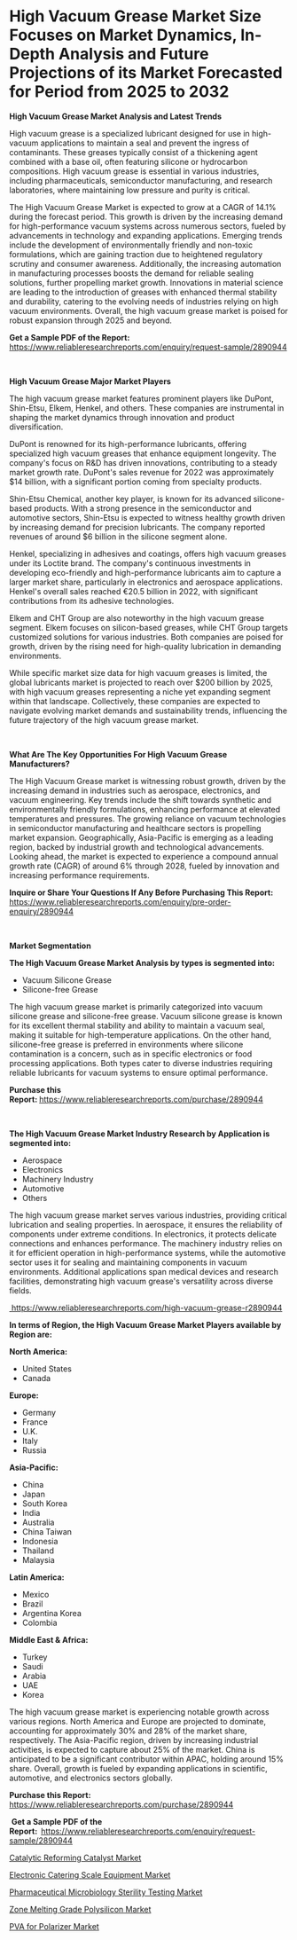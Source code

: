 <p><h1>High Vacuum Grease Market Size Focuses on Market Dynamics, In-Depth Analysis and Future Projections of its Market Forecasted for Period from 2025 to 2032</h1></p><p><strong>High Vacuum Grease Market Analysis and Latest Trends</strong></p>
<p><p>High vacuum grease is a specialized lubricant designed for use in high-vacuum applications to maintain a seal and prevent the ingress of contaminants. These greases typically consist of a thickening agent combined with a base oil, often featuring silicone or hydrocarbon compositions. High vacuum grease is essential in various industries, including pharmaceuticals, semiconductor manufacturing, and research laboratories, where maintaining low pressure and purity is critical.</p><p>The High Vacuum Grease Market is expected to grow at a CAGR of 14.1% during the forecast period. This growth is driven by the increasing demand for high-performance vacuum systems across numerous sectors, fueled by advancements in technology and expanding applications. Emerging trends include the development of environmentally friendly and non-toxic formulations, which are gaining traction due to heightened regulatory scrutiny and consumer awareness. Additionally, the increasing automation in manufacturing processes boosts the demand for reliable sealing solutions, further propelling market growth. Innovations in material science are leading to the introduction of greases with enhanced thermal stability and durability, catering to the evolving needs of industries relying on high vacuum environments. Overall, the high vacuum grease market is poised for robust expansion through 2025 and beyond.</p></p>
<p><strong>Get a Sample PDF of the Report:&nbsp;</strong> <a href="https://www.reliableresearchreports.com/enquiry/request-sample/2890944?utm_campaign=33&utm_medium=2&utm_source=Github&utm_content=ia&utm_term=14032025&utm_id=high-vacuum-grease">https://www.reliableresearchreports.com/enquiry/request-sample/2890944</a></p>
<p>&nbsp;</p>
<p><strong>High Vacuum Grease Major Market Players</strong></p>
<p><p>The high vacuum grease market features prominent players like DuPont, Shin-Etsu, Elkem, Henkel, and others. These companies are instrumental in shaping the market dynamics through innovation and product diversification.</p><p>DuPont is renowned for its high-performance lubricants, offering specialized high vacuum greases that enhance equipment longevity. The company's focus on R&D has driven innovations, contributing to a steady market growth rate. DuPont's sales revenue for 2022 was approximately $14 billion, with a significant portion coming from specialty products.</p><p>Shin-Etsu Chemical, another key player, is known for its advanced silicone-based products. With a strong presence in the semiconductor and automotive sectors, Shin-Etsu is expected to witness healthy growth driven by increasing demand for precision lubricants. The company reported revenues of around $6 billion in the silicone segment alone.</p><p>Henkel, specializing in adhesives and coatings, offers high vacuum greases under its Loctite brand. The company's continuous investments in developing eco-friendly and high-performance lubricants aim to capture a larger market share, particularly in electronics and aerospace applications. Henkel's overall sales reached €20.5 billion in 2022, with significant contributions from its adhesive technologies.</p><p>Elkem and CHT Group are also noteworthy in the high vacuum grease segment. Elkem focuses on silicon-based greases, while CHT Group targets customized solutions for various industries. Both companies are poised for growth, driven by the rising need for high-quality lubrication in demanding environments.</p><p>While specific market size data for high vacuum greases is limited, the global lubricants market is projected to reach over $200 billion by 2025, with high vacuum greases representing a niche yet expanding segment within that landscape. Collectively, these companies are expected to navigate evolving market demands and sustainability trends, influencing the future trajectory of the high vacuum grease market.</p></p>
<p>&nbsp;</p>
<p><strong>What Are The Key Opportunities For High Vacuum Grease Manufacturers?</strong></p>
<p><p>The High Vacuum Grease market is witnessing robust growth, driven by the increasing demand in industries such as aerospace, electronics, and vacuum engineering. Key trends include the shift towards synthetic and environmentally friendly formulations, enhancing performance at elevated temperatures and pressures. The growing reliance on vacuum technologies in semiconductor manufacturing and healthcare sectors is propelling market expansion. Geographically, Asia-Pacific is emerging as a leading region, backed by industrial growth and technological advancements. Looking ahead, the market is expected to experience a compound annual growth rate (CAGR) of around 6% through 2028, fueled by innovation and increasing performance requirements.</p></p>
<p><strong>Inquire or Share Your Questions If Any Before Purchasing This Report:</strong> <a href="https://www.reliableresearchreports.com/enquiry/pre-order-enquiry/2890944?utm_campaign=33&utm_medium=2&utm_source=Github&utm_content=ia&utm_term=14032025&utm_id=high-vacuum-grease">https://www.reliableresearchreports.com/enquiry/pre-order-enquiry/2890944</a></p>
<p>&nbsp;</p>
<p><strong>Market Segmentation</strong></p>
<p><strong>The High Vacuum Grease Market Analysis by types is segmented into:</strong></p>
<p><ul><li>Vacuum Silicone Grease</li><li>Silicone-free Grease</li></ul></p>
<p><p>The high vacuum grease market is primarily categorized into vacuum silicone grease and silicone-free grease. Vacuum silicone grease is known for its excellent thermal stability and ability to maintain a vacuum seal, making it suitable for high-temperature applications. On the other hand, silicone-free grease is preferred in environments where silicone contamination is a concern, such as in specific electronics or food processing applications. Both types cater to diverse industries requiring reliable lubricants for vacuum systems to ensure optimal performance.</p></p>
<p><strong>Purchase this Report:&nbsp;</strong><a href="https://www.reliableresearchreports.com/purchase/2890944?utm_campaign=33&utm_medium=2&utm_source=Github&utm_content=ia&utm_term=14032025&utm_id=high-vacuum-grease">https://www.reliableresearchreports.com/purchase/2890944</a></p>
<p>&nbsp;</p>
<p><strong>The High Vacuum Grease Market Industry Research by Application is segmented into:</strong></p>
<p><ul><li>Aerospace</li><li>Electronics</li><li>Machinery Industry</li><li>Automotive</li><li>Others</li></ul></p>
<p><p>The high vacuum grease market serves various industries, providing critical lubrication and sealing properties. In aerospace, it ensures the reliability of components under extreme conditions. In electronics, it protects delicate connections and enhances performance. The machinery industry relies on it for efficient operation in high-performance systems, while the automotive sector uses it for sealing and maintaining components in vacuum environments. Additional applications span medical devices and research facilities, demonstrating high vacuum grease's versatility across diverse fields.</p></p>
<p><a href="https://www.reliableresearchreports.com/high-vacuum-grease-r2890944?utm_campaign=33&utm_medium=2&utm_source=Github&utm_content=ia&utm_term=14032025&utm_id=high-vacuum-grease">&nbsp;https://www.reliableresearchreports.com/high-vacuum-grease-r2890944</a></p>
<p><strong>In terms of Region, the High Vacuum Grease Market Players available by Region are:</strong></p>
<p>
    <p> <strong> North America: </strong>
        <ul>
            <li>United States</li>
            <li>Canada</li>
        </ul>
        </p> 
    <p> <strong> Europe: </strong>
        <ul>
            <li>Germany</li>
            <li>France</li>
            <li>U.K.</li>
            <li>Italy</li>
            <li>Russia</li>
        </ul>
        </p> 
    <p> <strong> Asia-Pacific: </strong>
        <ul>
            <li>China</li>
            <li>Japan</li>
            <li>South Korea</li>
            <li>India</li>
            <li>Australia</li>
            <li>China Taiwan</li>
            <li>Indonesia</li>
            <li>Thailand</li>
            <li>Malaysia</li>
        </ul>
        </p> 
    <p> <strong> Latin America: </strong>
        <ul>
            <li>Mexico</li>
            <li>Brazil</li>
            <li>Argentina Korea</li>
            <li>Colombia</li>
        </ul>
        </p> 
    <p> <strong> Middle East & Africa: </strong>
        <ul>
            <li>Turkey</li>
            <li>Saudi</li>
            <li>Arabia</li>
            <li>UAE</li>
            <li>Korea</li>
        </ul>
    </p>
    </p>
<p><p>The high vacuum grease market is experiencing notable growth across various regions. North America and Europe are projected to dominate, accounting for approximately 30% and 28% of the market share, respectively. The Asia-Pacific region, driven by increasing industrial activities, is expected to capture about 25% of the market. China is anticipated to be a significant contributor within APAC, holding around 15% share. Overall, growth is fueled by expanding applications in scientific, automotive, and electronics sectors globally.</p></p>
<p><strong>Purchase this Report: </strong><a href="https://www.reliableresearchreports.com/purchase/2890944?utm_campaign=33&utm_medium=2&utm_source=Github&utm_content=ia&utm_term=14032025&utm_id=high-vacuum-grease">https://www.reliableresearchreports.com/purchase/2890944</a></p>
<p>&nbsp;<strong>Get a Sample PDF of the Report:&nbsp;&nbsp;</strong><a href="https://www.reliableresearchreports.com/enquiry/request-sample/2890944?utm_campaign=33&utm_medium=2&utm_source=Github&utm_content=ia&utm_term=14032025&utm_id=high-vacuum-grease">https://www.reliableresearchreports.com/enquiry/request-sample/2890944</a></p>
<p><strong></strong></p>
<p><p><a href="https://github.com/kimberjam0i/Market-Research-Report-List-1/blob/main/catalytic-reforming-catalyst-market.md?utm_campaign=33&utm_medium=2&utm_source=Github&utm_content=ia&utm_term=14032025&utm_id=high-vacuum-grease">Catalytic Reforming Catalyst Market</a></p><p><a href="https://github.com/lashaunm5st/Market-Research-Report-List-1/blob/main/electronic-catering-scale-equipment-market.md?utm_campaign=33&utm_medium=2&utm_source=Github&utm_content=ia&utm_term=14032025&utm_id=high-vacuum-grease">Electronic Catering Scale Equipment Market</a></p><p><a href="https://github.com/hammelximalschid/Market-Research-Report-List-1/blob/main/pharmaceutical-microbiology-sterility-testing-market.md?utm_campaign=33&utm_medium=2&utm_source=Github&utm_content=ia&utm_term=14032025&utm_id=high-vacuum-grease">Pharmaceutical Microbiology Sterility Testing Market</a></p><p><a href="https://github.com/antonioc6hal/Market-Research-Report-List-1/blob/main/zone-melting-grade-polysilicon-market.md?utm_campaign=33&utm_medium=2&utm_source=Github&utm_content=ia&utm_term=14032025&utm_id=high-vacuum-grease">Zone Melting Grade Polysilicon Market</a></p><p><a href="https://github.com/osbornrdaflalo/Market-Research-Report-List-1/blob/main/pva-for-polarizer-market.md?utm_campaign=33&utm_medium=2&utm_source=Github&utm_content=ia&utm_term=14032025&utm_id=high-vacuum-grease">PVA for Polarizer Market</a></p></p>